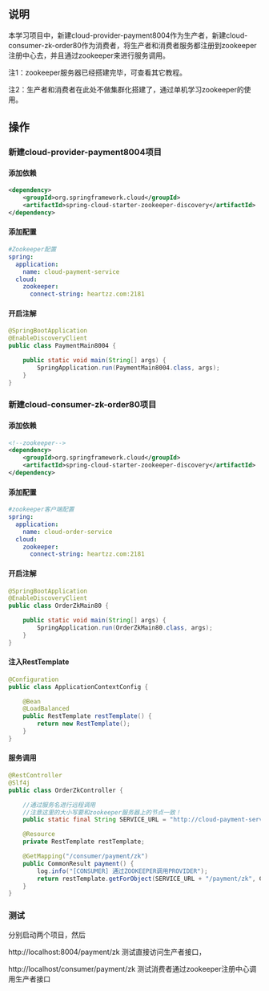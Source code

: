 







## 说明

本学习项目中，新建cloud-provider-payment8004作为生产者，新建cloud-consumer-zk-order80作为消费者，将生产者和消费者服务都注册到zookeeper注册中心去，并且通过zookeeper来进行服务调用。

注1：zookeeper服务器已经搭建完毕，可查看其它教程。

注2：生产者和消费者在此处不做集群化搭建了，通过单机学习zookeeper的使用。



## 操作

### 新建cloud-provider-payment8004项目

#### 添加依赖

```xml
<dependency>
	<groupId>org.springframework.cloud</groupId>
	<artifactId>spring-cloud-starter-zookeeper-discovery</artifactId>
</dependency>
```





#### 添加配置

```yaml
#Zookeeper配置
spring:
  application:
    name: cloud-payment-service
  cloud:
    zookeeper:
      connect-string: heartzz.com:2181
```



#### 开启注解

```java
@SpringBootApplication
@EnableDiscoveryClient
public class PaymentMain8004 {

    public static void main(String[] args) {
        SpringApplication.run(PaymentMain8004.class, args);
    }
}
```



### 新建cloud-consumer-zk-order80项目

#### 添加依赖

```xml
<!--zookeeper-->
<dependency>
	<groupId>org.springframework.cloud</groupId>
	<artifactId>spring-cloud-starter-zookeeper-discovery</artifactId>
</dependency>
```



#### 添加配置

```yaml
#zookeeper客户端配置
spring:
  application:
    name: cloud-order-service
  cloud:
    zookeeper:
      connect-string: heartzz.com:2181
```



#### 开启注解

```java
@SpringBootApplication
@EnableDiscoveryClient
public class OrderZkMain80 {

    public static void main(String[] args) {
        SpringApplication.run(OrderZkMain80.class, args);
    }
}
```



#### 注入RestTemplate

```java
@Configuration
public class ApplicationContextConfig {

    @Bean
    @LoadBalanced
    public RestTemplate restTemplate() {
        return new RestTemplate();
    }
}
```



#### 服务调用

```java
@RestController
@Slf4j
public class OrderZkController {

    //通过服务名进行远程调用
    //注意这里的大小写要和zookeeper服务器上的节点一致！
    public static final String SERVICE_URL = "http://cloud-payment-service";

    @Resource
    private RestTemplate restTemplate;

    @GetMapping("/consumer/payment/zk")
    public CommonResult payment() {
        log.info("[CONSUMER] 通过ZOOKEEPER调用PROVIDER");
        return restTemplate.getForObject(SERVICE_URL + "/payment/zk", CommonResult.class);
    }
}
```



### 测试

分别启动两个项目，然后

 http://localhost:8004/payment/zk 测试直接访问生产者接口，

 http://localhost/consumer/payment/zk 测试消费者通过zookeeper注册中心调用生产者接口

